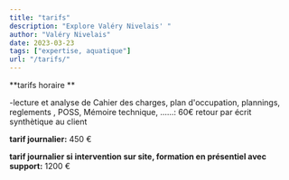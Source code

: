```yaml
---
title: "tarifs"
description: "Explore Valéry Nivelais' "
author: "Valéry Nivelais"
date: 2023-03-23
tags: ["expertise, aquatique"]
url: "/tarifs/"
---
```


**tarifs horaire **

-lecture et analyse de Cahier des charges,  plan d'occupation, plannings, reglements , POSS, Mémoire technique, ......: 60€ 
retour par écrit synthètique au client 


**tarif journalier:** 450 €

**tarif journalier si intervention sur site, formation en présentiel avec support:** 1200 € 

